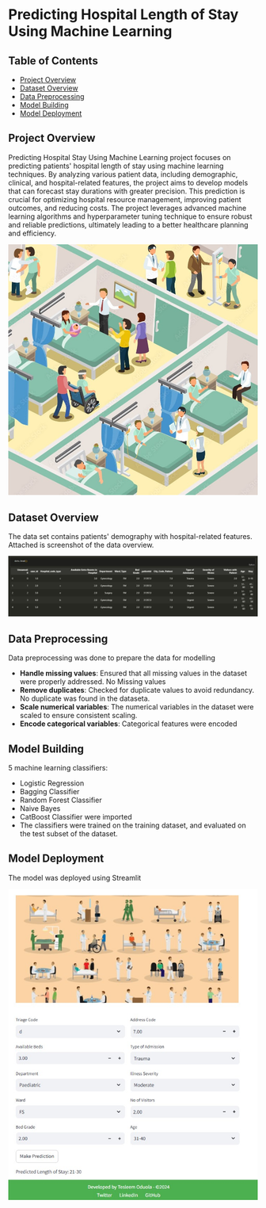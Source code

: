 # Predicting Hospital Length of Stay Using Machine Learning

## Table of Contents
- [Project Overview](#project-overview)
- [Dataset Overview](#dataset-overview)
- [Data Preprocessing](#data-preprocessing)
- [Model Building](#model-building)
- [Model Deployment](#model-deployment)


## Project Overview
Predicting Hospital Stay Using Machine Learning project focuses on predicting patients' hospital length of stay 
using machine learning techniques. By analyzing various patient data, including demographic, clinical, and hospital-related features, the project aims 
to develop models that can forecast stay durations with greater precision. This prediction is crucial for optimizing hospital resource management, 
improving patient outcomes, and reducing costs. The project leverages advanced machine learning algorithms and  hyperparameter tuning technique to 
ensure robust and reliable predictions, ultimately leading to a better healthcare planning and efficiency.

![Picture](lhs2.jpg)


## Dataset Overview
The data set contains patients' demography with hospital-related features. Attached is screenshot of the data overview.

![Data Overview](Data_overview.jpg)


## Data Preprocessing
Data preprocessing was done to prepare the data for modelling
- **Handle missing values**: Ensured that all missing values in the dataset were properly addressed. No Missing values 
- **Remove duplicates**: Checked for duplicate values to avoid redundancy. No duplicate was found in the dataseta.
- **Scale numerical variables**: The numerical variables in the dataset were scaled to ensure consistent scaling.
- **Encode categorical variables**: Categorical features were encoded 


## Model Building
5 machine learning classifiers:
- Logistic Regression
- Bagging Classifier
- Random Forest Classifier
- Naive Bayes 
- CatBoost Classifier were imported
- The classifiers were trained on the training dataset, and evaluated on the test subset of the dataset.

## Model Deployment
The model was deployed using Streamlit

![Model Picture](lhs_image.jpg)
